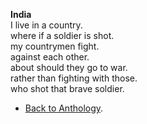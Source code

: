 **India**  
I live in a country.  
where if a soldier is shot.  
my countrymen fight.  
against each other.  
about should they go to war.  
rather than fighting with those.  
who shot that brave soldier.  

- <a href="https://kushalsamant.github.io/anthology.html">Back to Anthology</a>.  